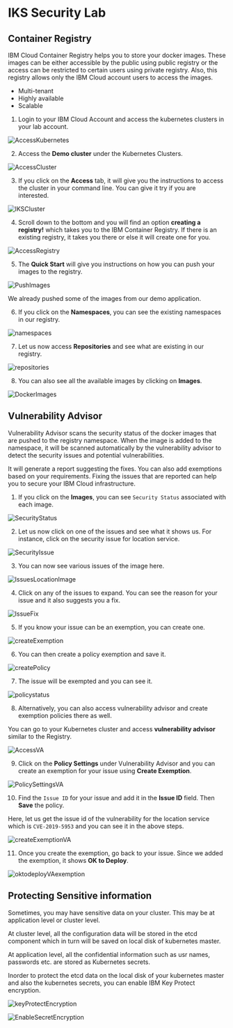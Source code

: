 # IKS Security Lab

## Container Registry

IBM Cloud Container Registry helps you to store your docker images. These images can be either accessible by the public using public registry or the access can be restricted to certain users using private registry. Also, this registry allows only the IBM Cloud account users to access the images.

- Multi-tenant
- Highly available
- Scalable

1. Login to your IBM Cloud Account and access the kubernetes clusters in your lab account.

![AccessKubernetes](AccessKubernetes.png)

2. Access the **Demo cluster** under the Kubernetes Clusters.

![AccessCluster](AccessCluster.png)

3. If you click on the **Access** tab, it will give you the instructions to access the cluster in your command line. You can give it try if you are interested.

![IKSCluster](IKSCluster.png)

4. Scroll down to the bottom and you will find an option **creating a registry!** which takes you to the IBM Container Registry. If there is an existing registry, it takes you there or else it will create one for you.

![AccessRegistry](AccessRegistry.png)

5. The **Quick Start** will give you instructions on how you can push your images to the registry.

![PushImages](PushImages.png)

We already pushed some of the images from our demo application.

6. If you click on the **Namespaces**, you can see the existing namespaces in our registry.

![namespaces](namespaces.png)

7. Let us now access **Repositories** and see what are existing in our registry.

![repositories](repositories.png)

8. You can also see all the available images by clicking on **Images**.

![DockerImages](DockerImages.png)

## Vulnerability Advisor

Vulnerability Advisor scans the security status of the docker images that are pushed to the registry namespace. When the image is added to the namespace, it will be scanned automatically by the vulnerability advisor to detect the security issues and potential vulnerabilities.

It will generate a report suggesting the fixes. You can also add exemptions based on your requirements. Fixing the issues that are reported can help you to secure your IBM Cloud infrastructure.

1. If you click on the **Images**, you can see `Security Status` associated with each image.

![SecurityStatus](SecurityStatus.png)

2. Let us now click on one of the issues and see what it shows us. For instance, click on the security issue for location service.

![SecurityIssue](SecurityIssue.png)

3. You can now see various issues of the image here.

![IssuesLocationImage](IssuesLocationImage.png)

4. Click on any of the issues to expand. You can see the reason for your issue and it also suggests you a fix.

![IssueFix](IssueFix.png)

5. If you know your issue can be an exemption, you can create one.

![createExemption](createExemption.png)

6. You can then create a policy exemption and save it.

![createPolicy](createPolicy.png)

7. The issue will be exempted and you can see it.

![policystatus](policystatus.png)

8. Alternatively, you can also access vulnerability advisor and create exemption policies there as well.

You can go to your Kubernetes cluster and access **vulnerability advisor** similar to the Registry.

![AccessVA](AccessVA.png)

9. Click on the **Policy Settings** under Vulnerability Advisor and you can create an exemption for your issue using **Create Exemption**.

![PolicySettingsVA](PolicySettingsVA.png)

10. Find the `Issue ID` for your issue and add it in the **Issue ID** field. Then **Save** the policy.

Here, let us get the issue id of the vulnerability for the location service which is `CVE-2019-5953` and you can see it in the above steps.

![createExemptionVA](createExemptionVA.png)

11. Once you create the exemption, go back to your issue. Since we added the exemption, it shows **OK to Deploy**.

![oktodeployVAexemption](oktodeployVAexemption.png)

## Protecting Sensitive information

Sometimes, you may have sensitive data on your cluster. This may be at application level or cluster level.

At cluster level, all the configuration data will be stored in the etcd component which in turn will be saved on local disk of kubernetes master.

At application level, all the confidential information such as usr names, passwords etc. are stored as Kubernetes secrets.

Inorder to protect the etcd data on the local disk of your kubernetes master and also the kubernetes secrets, you can enable IBM Key Protect encryption.

![keyProtectEncryption](keyProtectEncryption.png)

![EnableSecretEncryption](EnableSecretEncryption.png)
